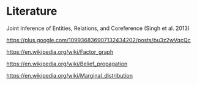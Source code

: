 # Literature


Joint Inference of Entities, Relations, and Coreference
(Singh et al. 2013)

https://plus.google.com/109936836907132434202/posts/bu3z2wVqcQc

https://en.wikipedia.org/wiki/Factor_graph

https://en.wikipedia.org/wiki/Belief_propagation

https://en.wikipedia.org/wiki/Marginal_distribution
